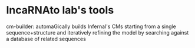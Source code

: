 # IncaRNAto lab's tools

cm-builder: automaGically builds Infernal's CMs starting from a single sequence+structure and iteratively refining the model by searching against a database of related sequences
